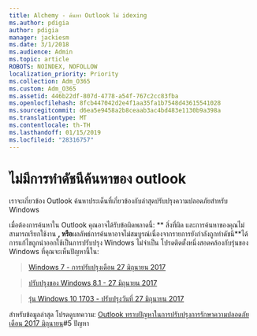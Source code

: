 ```yaml
---
title: Alchemy - ค้นหา Outlook ไม่ idexing
ms.author: pdigia
author: pdigia
manager: jackiesm
ms.date: 3/1/2018
ms.audience: Admin
ms.topic: article
ROBOTS: NOINDEX, NOFOLLOW
localization_priority: Priority
ms.collection: Adm_O365
ms.custom: Adm_O365
ms.assetid: 446b22df-807d-4778-a54f-767c2cc83fba
ms.openlocfilehash: 8fcb447042d2e4f1aa35fa1b7548d43615541028
ms.sourcegitcommit: d6ea5e9458a2b8ceaab3ac4bd483e1130b9a398a
ms.translationtype: MT
ms.contentlocale: th-TH
ms.lasthandoff: 01/15/2019
ms.locfileid: "28316757"
---
```

# <a name="outlook-search-not-indexing"></a>ไม่มีการทำดัชนีค้นหาของ outlook

เราจะเกี่ยวข้อง Outlook ค้นหาประเด็นที่เกี่ยวข้องกับล่าสุดปรับปรุงความปลอดภัยสำหรับ Windows
  
เมื่อต้องการค้นหาใน Outlook คุณอาจได้รับข้อผิดพลาดนี้: ** สิ่งที่ผิด และการค้นหาของคุณไม่สามารถเรียกใช้งาน **, หรือ**ผลลัพธ์การค้นหาอาจไม่สมบูรณ์เนื่องจากรายการยังกำลังถูกทำดัชนี**ได้ การแก้ไขถูกนำออกใช้เป็นการปรับปรุง Windows ไม่จำเป็น โปรดติดตั้งหนึ่งสอดคล้องกับรุ่นของ Windows ที่คุณจะเห็นปัญหานี้ใน: 
  
> [Windows 7 - การปรับปรุงเดือน 27 มิถุนายน 2017](https://support.office.com/article/https://support.microsoft.com/kb/4022168.aspx)
    
> [ปรับปรุงของ Windows 8.1 - 27 มิถุนายน 2017](https://support.office.com/article/https://support.microsoft.com/kb/4022720.aspx)
    
> [รุ่น Windows 10 1703 - ปรับปรุงวันที่ 27 มิถุนายน 2017](https://support.office.com/article/https://support.microsoft.com/kb/4022716.aspx)
    
สำหรับข้อมูลล่าสุด โปรดดูบทความ: [Outlook ทราบปัญหาในการปรับปรุงการรักษาความปลอดภัยเดือน 2017 มิถุนายน](https://support.office.com/article/https://support.office.com/en-us/article/Outlook-known-issues-in-the-June-2017-security-updates-3F6DBFFD-8505-492D-B19F-B3B89369ED9B.aspx)#5 ปัญหา 
  

